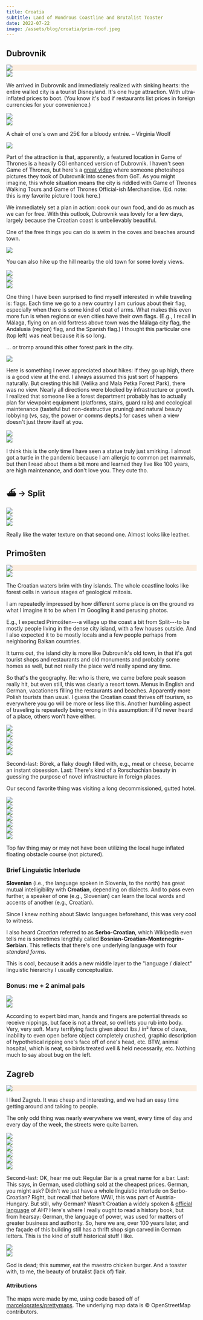 ```yaml
---
title: Croatia
subtitle: Land of Wondrous Coastline and Brutalist Toaster
date: 2022-07-22
image: /assets/blog/croatia/prim-roof.jpeg
---
```


## Dubrovnik

<div style="background-color: #FCEEE1" class="full-width fig">
<img class="content-width" src="{{ "/assets/blog/croatia/dubrovnik-croatia-12-perimeter.jpg" | url }}">
</div>

<div class="full-width flex justify-center ph1-m ph3-l fig">
<img class="db bare novmargin" src="{{ "/assets/blog/croatia/dub-city.jpeg" | url }}" style="max-height: 939px;">
</div>

We arrived in Dubrovnik and immediately realized with sinking hearts: the entire walled city is a tourist Disneyland. It's one huge attraction. With ultra-inflated prices to boot. (You know it's bad if restaurants list prices in foreign currencies for your convenience.)

<div class="full-width flex flex-wrap flex-nowrap-ns justify-center fig">
<div class="ml1-m ml3-l mr1-ns mb1 mb0-ns">
<img class="db bare novmargin" src="{{ "/assets/blog/croatia/dub-chair.jpeg" | url }}" style="max-height: 939px;">
</div>
<div class="mr1-m mr3-l">
<img class="db bare novmargin" src="{{ "/assets/blog/croatia/dub-inlet.jpeg" | url }}" style="max-height: 939px;">
</div>
</div>

<p class="figcaption">
<span class="i">A chair of one's own and 25€ for a bloody entrée.</span> &ndash; Virginia Woolf
</p>


<div class="full-width flex justify-center ph1-m ph3-l fig">
<img class="db bare novmargin" src="{{ "/assets/blog/croatia/dub-walls.jpeg" | url }}" style="max-height: 939px;">
</div>
<p class="figcaption">
Part of the attraction is that, apparently, a featured location in <span class="i">Game of Thrones</span> is a heavily CGI enhanced version of Dubrovnik. I haven't seen Game of Thrones, but here's a <a href="https://www.youtube.com/watch?v=rUldAQ2Haqo">great video</a> where someone photoshops pictures they took of Dubrovnik into scenes from GoT. As you might imagine, this whole situation means the city is riddled with Game of Thrones Walking Tours and Game of Thrones Official-ish Merchandise.
(Ed. note: this is my favorite picture I took here.)
</p>


We immediately set a plan in action: cook our own food, and do as much as we can for free. With this outlook, Dubrovnik was lovely for a few days, largely because the Croatian coast is unbelievably beautiful.

One of the free things you can do is swim in the coves and beaches around town.

<div class="full-width flex justify-center ph1-m ph3-l fig">
<img class="db bare novmargin" src="{{ "/assets/blog/croatia/dub-cove.jpeg" | url }}" style="max-height: 939px;">
</div>

You can also hike up the hill nearby the old town for some lovely views.

<div class="full-width flex flex-wrap flex-nowrap-ns justify-center figtop mb1">
<div class="ml1-m ml3-l mr1-ns mb1 mb0-ns">
<img class="db bare novmargin" src="{{ "/assets/blog/croatia/dub-flag.jpeg" | url }}" style="max-height: 939px;">
</div>
<div class="mr1-m mr3-l">
<img class="db bare novmargin" src="{{ "/assets/blog/croatia/dub-island.jpeg" | url }}" style="max-height: 939px;">
</div>
</div>
<div class="full-width flex justify-center ph1-m ph3-l figbot">
<img class="db bare novmargin" src="{{ "/assets/blog/croatia/dub-pano.jpeg" | url }}" style="max-height: 939px;">
</div>

<p class="figcaption">
One thing I have been surprised to find myself interested in while traveling is: flags. Each time we go to a new country I am curious about their flag, especially when there is some kind of coat of arms. What makes this even more fun is when regions or even cities have their own flags. (E.g., I recall in Málaga, flying on an old fortress above town was the Málaga city flag, the Andalusia (region) flag, and the Spanish flag.) I thought this particular one <span class="i">(top left)</span> was neat because it is so long.
</p>

... or tromp around this other forest park in the city.

<div class="full-width flex justify-center ph1-m ph3-l fig">
<img class="db bare novmargin" src="{{ "/assets/blog/croatia/dub-hike.jpeg" | url }}" style="max-height: 939px;">
</div>
<p class="figcaption">
Here is something I never appreciated about hikes: if they go up high, there is a good view at the end. I always assumed this just sort of happens naturally. But cresting this hill <span class="i">(Velika and Mala Petka Forest Park)</span>, there was no view. Nearly all directions were blocked by infrastructure or growth. I realized that someone like a forest department probably has to actually plan for viewpoint equipment (platforms, stairs, guard rails) and ecological maintenance (tasteful but non-destructive pruning) and natural beauty lobbying (vs, say, the power or comms depts.) for cases when a view doesn't just throw itself at you.
</p>

<div class="full-width flex flex-wrap flex-nowrap-ns justify-center fig">
<div class="ml1-m ml3-l mr1-ns mb1 mb0-ns">
<img class="db bare novmargin" src="{{ "/assets/blog/croatia/dub-smirk.jpeg" | url }}" style="max-height: 939px;">
</div>
<div class="mr1-m mr3-l">
<img class="db bare novmargin" src="{{ "/assets/blog/croatia/dub-turtle.jpeg" | url }}" style="max-height: 939px;">
</div>
</div>

<p class="figcaption">
I think this is the only time I have seen a statue truly just smirking. I almost got a turtle in the pandemic because I am allergic to common pet mammals, but then I read about them a bit more and learned they live like 100 years, are high maintenance, and don't love you. They cute tho.
</p>

## ⛴ → Split

<div class="full-width flex justify-center ph1-m ph3-l figtop">
<img class="db bare novmargin" src="{{ "/assets/blog/croatia/boat-sign.jpeg" | url }}" style="max-height: 939px;">
</div>

<div class="full-width flex justify-center ph1-m ph3-l mv1">
<img class="db bare novmargin" src="{{ "/assets/blog/croatia/boat-water-texture.jpeg" | url }}" style="max-height: 939px;">
</div>

<div class="full-width flex justify-center ph1-m ph3-l figbot">
<img class="db bare novmargin" src="{{ "/assets/blog/croatia/boat-pastel.jpeg" | url }}" style="max-height: 939px;">
</div>

<p class="figcaption">
Really like the water texture on that second one. Almost looks like leather.
</p>

## Primošten

<div style="background-color: #FCEEE1" class="full-width fig">
<img class="content-width" src="{{ "/assets/blog/croatia/primosten-croatia-16-r750.jpg" | url }}">
</div>

<div class="full-width flex justify-center ph1-m ph3-l fig">
<img class="db bare novmargin" src="{{ "/assets/blog/croatia/prim-city.jpeg" | url }}" style="max-height: 939px;">
</div>

<p class="figcaption">
The Croatian waters brim with tiny islands. The whole coastline looks like forest cells in various stages of geological mitosis.
</p>

I am repeatedly impressed by how different some place is on the ground _vs_ what I imagine it to be when I'm Googling it and perusing photos.

E.g., I expected Primošten---a village up the coast a bit from Split---to be mostly people living in the dense city island, with a few houses outside. And I also expected it to be mostly locals and a few people perhaps from neighboring Balkan countries.

It turns out, the island city is more like Dubrovnik's old town, in that it's got tourist shops and restaurants and old monuments and probably some homes as well, but not really the place we'd really spend any time.

So that's the geography. Re: who is there, we came before peak season really hit, but even still, this was clearly a resort town. Menus in English and German, vacationers filling the restaurants and beaches. Apparently more Polish tourists than usual. I guess the Croatian coast thrives off tourism, so everywhere you go will be more or less like this. Another humbling aspect of traveling is repeatedly being wrong in this assumption: if I'd never heard of a place, others won't have either.

<div class="full-width flex justify-center ph1-m ph3-l figtop">
<img class="db bare novmargin" src="{{ "/assets/blog/croatia/prim-pano.jpeg" | url }}" style="max-height: 939px;">
</div>
<div class="full-width flex flex-wrap flex-nowrap-ns justify-center mv1">
<div class="ml1-m ml3-l mr1-ns mb1 mb0-ns">
<img class="db bare novmargin" src="{{ "/assets/blog/croatia/prim-tower.jpeg" | url }}" style="max-height: 939px;">
</div>
<div class="mr1-m mr3-l">
<img class="db bare novmargin" src="{{ "/assets/blog/croatia/prim-sunset.jpeg" | url }}" style="max-height: 939px;">
</div>
</div>
<div class="full-width flex flex-wrap flex-nowrap-ns justify-center figbot">
<div class="ml1-m ml3-l mr1-ns mb1 mb0-ns">
<img class="db bare novmargin" src="{{ "/assets/blog/croatia/prim-burek.jpeg" | url }}" style="max-height: 939px;">
</div>
<div class="mr1-m mr3-l">
<img class="db bare novmargin" src="{{ "/assets/blog/croatia/prim-ramp.jpeg" | url }}" style="max-height: 939px;">
</div>
</div>

<p class="figcaption">
<span class="b">Second-last:</span>
Börek, a flaky dough filled with, e.g., meat or cheese, became an
instant obsession.
<span class="b">Last:</span>
There's kind of a Rorschachian beauty in guessing the purpose of novel infrastructure in foreign places.
</p>

Our second favorite thing was visiting a long decommissioned, gutted hotel.

<div class="full-width flex flex-wrap flex-nowrap-ns justify-center figtop">
<div class="ml1-m ml3-l mr1-ns mb1 mb0-ns">
<img class="db bare novmargin" src="{{ "/assets/blog/croatia/prim-stair.jpeg" | url }}" style="max-height: 939px;">
</div>
<div class="mr1-m mr3-l">
<img class="db bare novmargin" src="{{ "/assets/blog/croatia/prim-hall.jpeg" | url }}" style="max-height: 939px;">
</div>
</div>

<div class="full-width flex justify-center ph1-m ph3-l mv1">
<img class="db bare novmargin" src="{{ "/assets/blog/croatia/prim-interior.jpeg" | url }}" style="max-height: 939px;">
</div>

<div class="full-width flex flex-wrap flex-nowrap-ns justify-center mv1">
<div class="ml1-m ml3-l mr1-ns mb1 mb0-ns">
<img class="db bare novmargin" src="{{ "/assets/blog/croatia/prim-art.jpeg" | url }}" style="max-height: 939px;">
</div>
<div class="mr1-m mr3-l">
<img class="db bare novmargin" src="{{ "/assets/blog/croatia/prim-tourists.jpeg" | url }}" style="max-height: 939px;">
</div>
</div>

<div class="full-width flex justify-center ph1-m ph3-l mv1">
<img class="db bare novmargin" src="{{ "/assets/blog/croatia/prim-bowl.jpeg" | url }}" style="max-height: 939px;">
</div>


<div class="full-width flex justify-center ph1-m ph3-l figbot">
<img class="db bare novmargin" src="{{ "/assets/blog/croatia/prim-roof.jpeg" | url }}" style="max-height: 939px;">
</div>

Top fav thing may or may not have been utilizing the local huge inflated floating obstacle course (not pictured).

### Brief Linguistic Interlude

**Slovenian** (i.e., the language spoken in Slovenia, to the north) has great mutual intelligibility with **Croatian**, depending on dialects. And to pass even further, a speaker of one (e.g., Slovenian) can learn the local words and accents of another (e.g., Croatian).

Since I knew nothing about Slavic languages beforehand, this was very cool to witness.

I also heard _Croatian_ referred to as **Serbo-Croatian**, which Wikipedia even tells me is sometimes lengthily called **Bosnian-Croatian-Montenegrin-Serbian**. This reflects that there's one underlying language with four _standard forms_.

This is cool, because it adds a new middle layer to the "language / dialect" linguistic hierarchy I usually conceptualize.

### Bonus: me + 2 animal pals

<div class="full-width flex flex-wrap flex-nowrap-ns justify-center fig">
<div class="ml1-m ml3-l mr1-ns mb1 mb0-ns">
<img class="db bare novmargin" src="{{ "/assets/blog/croatia/prim-bug.jpeg" | url }}" style="max-height: 939px;">
</div>
<div class="mr1-m mr3-l">
<img class="db bare novmargin" src="{{ "/assets/blog/croatia/prim-owl.jpeg" | url }}" style="max-height: 939px;">
</div>
</div>

<p class="figcaption">
According to expert bird man, hands and fingers are potential threads so receive nippings, but face is not a threat, so owl lets you rub into body. Very, very soft. Many terrifying facts given about lbs / in² force of claws, inability to even open before object completely crushed, graphic description of hypothetical ripping one's face off of one's head, etc. BTW, animal hospital, which is neat, so birds treated well & held necessarily, etc. Nothing much to say about bug on the left.
</p>

## Zagreb

<div style="background-color: #FCEEE1" class="full-width fig">
<img class="content-width" src="{{ "/assets/blog/croatia/zagreb-croatia-4-perimeter.jpg" | url }}">
</div>


I liked Zagreb. It was cheap and interesting, and we had an easy time getting around and talking to people.

The only odd thing was nearly everywhere we went, every time of day and every day of the week, the streets were quite barren.


<div class="full-width flex flex-wrap flex-nowrap-ns justify-center figtop">
<div class="ml1-m ml3-l mr1-ns mb1 mb0-ns">
<img class="db bare novmargin" src="{{ "/assets/blog/croatia/zag-yellow-building.jpeg" | url }}" style="max-height: 939px;">
</div>
<div class="mr1-m mr3-l">
<img class="db bare novmargin" src="{{ "/assets/blog/croatia/zag-church.jpeg" | url }}" style="max-height: 939px;">
</div>
</div>

<div class="full-width flex flex-wrap flex-nowrap-ns justify-center mv1">
<div class="ml1-m ml3-l mr1-ns mb1 mb0-ns">
<img class="db bare novmargin" src="{{ "/assets/blog/croatia/zag-hall.jpeg" | url }}" style="max-height: 939px;">
</div>
<div class="mr1-m mr3-l">
<img class="db bare novmargin" src="{{ "/assets/blog/croatia/zag-plant-ghost.jpeg" | url }}" style="max-height: 939px;">
</div>
</div>

<div class="full-width flex flex-wrap flex-nowrap-ns justify-center figbot">
<div class="ml1-m ml3-l mr1-ns mb1 mb0-ns">
<img class="db bare novmargin" src="{{ "/assets/blog/croatia/zag-bar.jpeg" | url }}" style="max-height: 939px;">
</div>
<div class="mr1-m mr3-l">
<img class="db bare novmargin" src="{{ "/assets/blog/croatia/zag-german.jpeg" | url }}" style="max-height: 939px;">
</div>
</div>

<p class="figcaption">
<span class="b">Second-last:</span>
OK, hear me out: <span class="i">Regular Bar</span> is a great name for a bar.
<span class="b">Last:</span>
This says, in German, <span class="i">used clothing sold at the cheapest prices.</span> German, you might ask? Didn't we just have a whole linguistic interlude on Serbo-Croatian? Right, but recall that before WWI, this was part of Austria-Hungary. But still, why German? Wasn't Croatian a widely spoken & <a href="https://en.wikipedia.org/wiki/Austria-Hungary">official language</a> of AH? Here's where I really ought to read a history book, but from hearsay: German, the language of power, was used for matters of greater business and authority. So, here we are, over 100 years later, and the façade of this building still has a thrift shop sign carved in German letters. This is the kind of stuff historical stuff I like.
</p>

<div class="full-width flex flex-wrap flex-nowrap-ns justify-center fig">
<div class="ml1-m ml3-l mr1-ns mb1 mb0-ns">
<img class="db bare novmargin" src="{{ "/assets/blog/croatia/zag-god-dead.jpeg" | url }}" style="max-height: 939px;">
</div>
<div class="mr1-m mr3-l">
<img class="db bare novmargin" src="{{ "/assets/blog/croatia/zag-toaster.jpeg" | url }}" style="max-height: 939px;">
</div>
</div>

<p class="figcaption">
God is dead; this summer, eat the maestro chicken burger.
And a toaster with, to me, the beauty of brutalist (lack of) flair.
</p>

#### Attributions

The maps were made by me, using code based off of <a href="https://github.com/marceloprates/prettymaps/">marceloprates/prettymaps</a>. The underlying map data is &copy; OpenStreetMap contributors.
